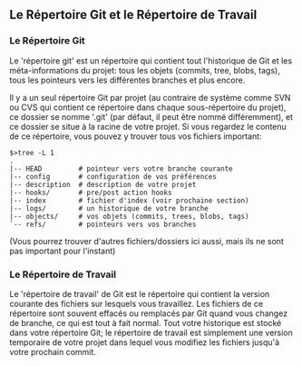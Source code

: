 ## Le Répertoire Git et le Répertoire de Travail ##

### Le Répertoire Git ###

Le 'répertoire git' est un répertoire qui contient tout l'historique de Git
et les méta-informations du projet: tous les objets (commits, tree,
blobs, tags), tous les pointeurs vers les différentes branches et plus
encore.

Il y a un seul répertoire Git par projet (au contraire de système comme SVN
ou CVS qui contient ce répertoire dans chaque sous-répertoire du projet),
ce dossier se nomme '.git' (par défaut, il peut être nommé différemment), et
ce dossier se situe à la racine de votre projet. Si vous regardez le contenu
de ce répertoire, vous pouvez y trouver tous vos fichiers important:

    $>tree -L 1
    .
    |-- HEAD         # pointeur vers votre branche courante
    |-- config       # configuration de vos préférences
    |-- description  # description de votre projet
    |-- hooks/       # pre/post action hooks
    |-- index        # fichier d'index (voir prochaine section)
    |-- logs/        # un historique de votre branche
    |-- objects/     # vos objets (commits, trees, blobs, tags)
    `-- refs/        # pointeurs vers vos branches

(Vous pourrez trouver d'autres fichiers/dossiers ici aussi, mais ils ne sont pas important pour
l'instant)

### Le Répertoire de Travail ###

Le 'répertoire de travail' de Git est le répertoire qui contient la version
courante des fichiers sur lesquels vous travaillez. Les fichiers de ce répertoire
sont souvent effacés ou remplacés par Git quand vous changez de branche, ce qui est 
tout à fait normal. Tout votre historique est stocké dans votre répertoire Git;
le répertoire de travail est simplement une version temporaire de votre projet 
dans lequel vous modifiez les fichiers jusqu'à votre prochain commit.